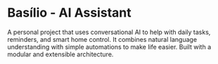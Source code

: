# Basílio - AI Assistant
A personal project that uses conversational AI to help with daily tasks, reminders, and smart home control. It combines natural language understanding with simple automations to make life easier. Built with a modular and extensible architecture.
